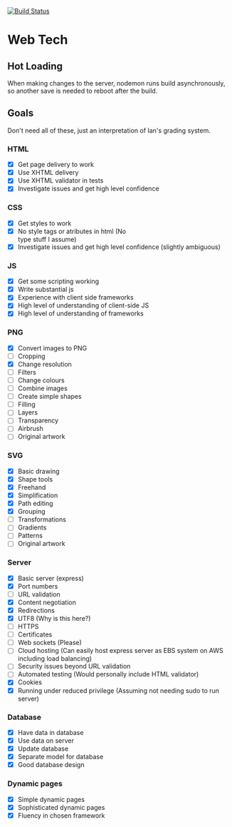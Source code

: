 [![Build Status](https://travis-ci.com/Briggybros/web-tech.svg?token=3SbxYwXYvGdnwihZuaHY&branch=master)](https://travis-ci.com/Briggybros/web-tech)

# Web Tech #

## Hot Loading ##
When making changes to the server, nodemon runs build asynchronously, so another save is needed to reboot after the build.

## Goals ##

Don't need all of these, just an interpretation of Ian's grading system.

### HTML ###

- [x] Get page delivery to work
- [x] Use XHTML delivery
- [x] Use XHTML validator in tests
- [x] Investigate issues and get high level confidence

### CSS ###

- [x] Get styles to work
- [x] No style tags or atributes in html (No <div style="..." width="420px" /> type stuff I assume)
- [x] Investigate issues and get high level confidence (slightly ambiguous)

### JS ###

- [x] Get some scripting working
- [x] Write substantial js
- [x] Experience with client side frameworks
- [x] High level of understanding of client-side JS
- [x] High level of understanding of frameworks

### PNG ###

- [x] Convert images to PNG
- [ ] Cropping
- [x] Change resolution
- [ ] Filters
- [ ] Change colours
- [ ] Combine images
- [ ] Create simple shapes
- [ ] Filling
- [ ] Layers
- [ ] Transparency
- [ ] Airbrush
- [ ] Original artwork

### SVG ###

- [x] Basic drawing
- [x] Shape tools
- [x] Freehand
- [x] Simplification
- [x] Path editing
- [x] Grouping
- [ ] Transformations
- [ ] Gradients
- [ ] Patterns
- [ ] Original artwork

### Server ###

- [x] Basic server (express)
- [x] Port numbers
- [ ] URL validation
- [x] Content negotiation
- [x] Redirections
- [x] UTF8 (Why is this here?)
- [ ] HTTPS
- [ ] Certificates
- [ ] Web sockets (Please)
- [ ] Cloud hosting (Can easily host express server as EBS system on AWS including load balancing)
- [ ] Security issues beyond URL validation
- [ ] Automated testing (Would personally include HTML validator)
- [x] Cookies
- [x] Running under reduced privilege (Assuming not needing sudo to run server)

### Database ###

- [x] Have data in database
- [x] Use data on server
- [x] Update database
- [x] Separate model for database
- [x] Good database design

### Dynamic pages ###

- [x] Simple dynamic pages
- [x] Sophisticated dynamic pages
- [x] Fluency in chosen framework
